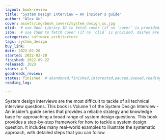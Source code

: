 ```yaml
---
layout: book-review
title: "System Design Interview – An insider's guide"
author: "Alex Xu"
cover: assets/img/book_covers/system_design_xu.jpg
olid:  # use Open Library ID to fetch cover (if no `cover` is provided)
isbn:  # use ISBN to fetch cover (if no `olid` is provided, dashes are optional)
categories: software_architecture
tags: system_design
buy_link: 
date: 2022-02-20
started: 2022-02-20
finished: 2022-09-22
released: 2020
stars: 4.5
goodreads_review:
status: finished  #'abandoned,finished,interested,paused,queued,reading,reread'
reading_log:

---
```


System design interviews are the most difficult to tackle of all technical interview questions. This book is Volume 1 of the System Design Interview - An insider’s guide series that provides a reliable strategy and knowledge base for approaching a broad range of system design questions. This book provides a step-by-step framework for how to tackle a system design question. It includes many real-world examples to illustrate the systematic approach, with detailed steps that you can follow.